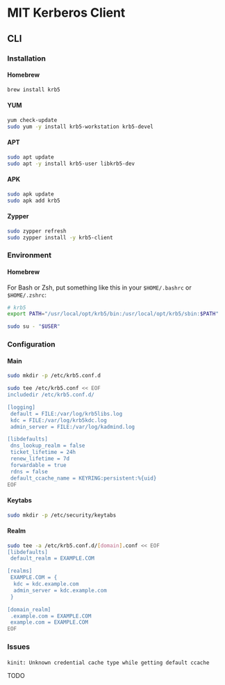 # MIT Kerberos Client

## CLI

### Installation

#### Homebrew

```sh
brew install krb5
```

#### YUM

```sh
yum check-update
sudo yum -y install krb5-workstation krb5-devel
```

#### APT

```sh
sudo apt update
sudo apt -y install krb5-user libkrb5-dev
```

#### APK

```sh
sudo apk update
sudo apk add krb5
```

#### Zypper

```sh
sudo zypper refresh
sudo zypper install -y krb5-client
```

### Environment

#### Homebrew

For Bash or Zsh, put something like this in your `$HOME/.bashrc` or `$HOME/.zshrc`:

```sh
# krb5
export PATH="/usr/local/opt/krb5/bin:/usr/local/opt/krb5/sbin:$PATH"
```

```sh
sudo su - "$USER"
```

### Configuration

#### Main

```sh
sudo mkdir -p /etc/krb5.conf.d
```

```sh
sudo tee /etc/krb5.conf << EOF
includedir /etc/krb5.conf.d/

[logging]
 default = FILE:/var/log/krb5libs.log
 kdc = FILE:/var/log/krb5kdc.log
 admin_server = FILE:/var/log/kadmind.log

[libdefaults]
 dns_lookup_realm = false
 ticket_lifetime = 24h
 renew_lifetime = 7d
 forwardable = true
 rdns = false
 default_ccache_name = KEYRING:persistent:%{uid}
EOF
```

#### Keytabs

```sh
sudo mkdir -p /etc/security/keytabs
```

#### Realm

```sh
sudo tee -a /etc/krb5.conf.d/[domain].conf << EOF
[libdefaults]
 default_realm = EXAMPLE.COM

[realms]
 EXAMPLE.COM = {
  kdc = kdc.example.com
  admin_server = kdc.example.com
 }

[domain_realm]
 .example.com = EXAMPLE.COM
 example.com = EXAMPLE.COM
EOF
```

### Issues

####

```log
kinit: Unknown credential cache type while getting default ccache
```

<!--
kinit c1283519@DESENVOLVIMENTOHWBB.COM.BR

echo 'password' | kinit username

kinit --password-file=~/mypasswordfile test@REALM

cat password_file | kinit --password-file=STDIN test@REALM
-->

TODO
